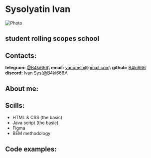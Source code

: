 # Sysolyatin Ivan
![Photo](https://resizer.mail.ru/p/e1dff123-404f-59de-9dfe-7d698741eb09/AAACwWUQHtB33E8vWjaex80sqyv7e4urmafZrqMtS0oADcbrBksot37cz1of6vRcLMB6FzoaNcUBjh8OpxfvWPLTx3g.jpg)
## student rolling scopes school

## Contacts:


**telegram:** [@B4ki666](https://t.me/B4ki666)\ 
**email:** vanomsn@gmail.com\ 
**github:** [B4ki666](https://github.com/B4ki666)\
**discord:** Ivan Sys(@B4ki666)\     

## About me:

## Scills:
* HTML & CSS (the basic)
* Java script (the basic)
* Figma
* BEM methodology

## Code examples:
